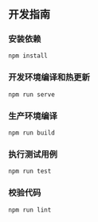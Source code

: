 # 

## 开发指南

### 安装依赖
```
npm install
```

### 开发环境编译和热更新
```
npm run serve
```

### 生产环境编译
```
npm run build
```

### 执行测试用例
```
npm run test
```

### 校验代码
```
npm run lint
```
